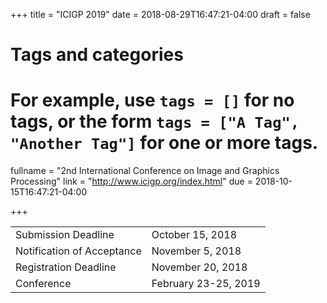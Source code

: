 +++
title = "ICIGP 2019"
date = 2018-08-29T16:47:21-04:00
draft = false

# Tags and categories
# For example, use `tags = []` for no tags, or the form `tags = ["A Tag", "Another Tag"]` for one or more tags.

fullname = "2nd International Conference on Image and Graphics Processing"
link = "http://www.icigp.org/index.html"
due =  2018-10-15T16:47:21-04:00

+++

| | |
|---|---|
|Submission Deadline| October 15, 2018|
|Notification of Acceptance|November 5, 2018|
|Registration Deadline|November 20, 2018|
|Conference|February 23-25, 2019|
